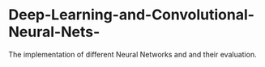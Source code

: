 # Deep-Learning-and-Convolutional-Neural-Nets-
The implementation of different Neural Networks and and their evaluation.
